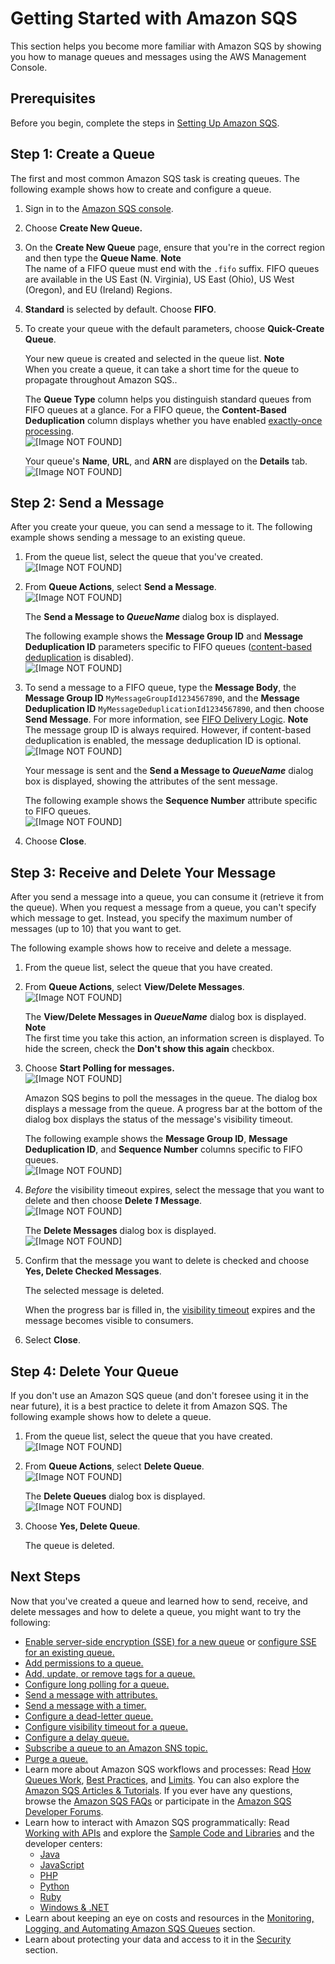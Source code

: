 # Getting Started with Amazon SQS<a name="sqs-getting-started"></a>

This section helps you become more familiar with Amazon SQS by showing you how to manage queues and messages using the AWS Management Console\.

## Prerequisites<a name="sqs-prerequisites"></a>

Before you begin, complete the steps in [Setting Up Amazon SQS](sqs-setting-up.md)\.

## Step 1: Create a Queue<a name="step-create-queue"></a>

The first and most common Amazon SQS task is creating queues\. The following example shows how to create and configure a queue\.

1. Sign in to the [Amazon SQS console](https://console.aws.amazon.com/sqs/)\.

1. Choose **Create New Queue\.**

1. On the **Create New Queue** page, ensure that you're in the correct region and then type the **Queue Name**\.
**Note**  
The name of a FIFO queue must end with the `.fifo` suffix\. FIFO queues are available in the US East \(N\. Virginia\), US East \(Ohio\), US West \(Oregon\), and EU \(Ireland\) Regions\.

1. **Standard** is selected by default\. Choose **FIFO**\.

1. To create your queue with the default parameters, choose **Quick\-Create Queue**\.

   Your new queue is created and selected in the queue list\.
**Note**  
When you create a queue, it can take a short time for the queue to propagate throughout Amazon SQS\.\.

   The **Queue Type** column helps you distinguish standard queues from FIFO queues at a glance\. For a FIFO queue, the **Content\-Based Deduplication** column displays whether you have enabled [exactly\-once processing](FIFO-queues.md#FIFO-queues-exactly-once-processing)\.  
![\[Image NOT FOUND\]](http://docs.aws.amazon.com/AWSSimpleQueueService/latest/SQSDeveloperGuide/images/sqs-tutorials-creating-queue-queue-type-content-based-deduplication-columns.png)

   Your queue's **Name**, **URL**, and **ARN** are displayed on the **Details** tab\.  
![\[Image NOT FOUND\]](http://docs.aws.amazon.com/AWSSimpleQueueService/latest/SQSDeveloperGuide/images/sqs-tutorials-creating-queue-details-url-arn.png)

## Step 2: Send a Message<a name="step-send-message"></a>

After you create your queue, you can send a message to it\. The following example shows sending a message to an existing queue\.

1. From the queue list, select the queue that you've created\.  
![\[Image NOT FOUND\]](http://docs.aws.amazon.com/AWSSimpleQueueService/latest/SQSDeveloperGuide/images/sqs-tutorials-sending-message-to-queue-select-queue.png)

1. From **Queue Actions**, select **Send a Message**\.  
![\[Image NOT FOUND\]](http://docs.aws.amazon.com/AWSSimpleQueueService/latest/SQSDeveloperGuide/images/sqs-tutorials-sending-message-to-queue-send-a-message.png)

   The **Send a Message to *QueueName*** dialog box is displayed\.

   The following example shows the **Message Group ID** and **Message Deduplication ID** parameters specific to FIFO queues \([content\-based deduplication](FIFO-queues.md#FIFO-queues-exactly-once-processing) is disabled\)\.  
![\[Image NOT FOUND\]](http://docs.aws.amazon.com/AWSSimpleQueueService/latest/SQSDeveloperGuide/images/sqs-tutorials-sending-message-to-queue-send-a-message-dialog-box.png)

1. To send a message to a FIFO queue, type the **Message Body**, the **Message Group ID** `MyMessageGroupId1234567890`, and the **Message Deduplication ID** `MyMessageDeduplicationId1234567890`, and then choose **Send Message**\. For more information, see [FIFO Delivery Logic](FIFO-queues.md#FIFO-queues-understanding-logic)\.
**Note**  
The message group ID is always required\. However, if content\-based deduplication is enabled, the message deduplication ID is optional\.  
![\[Image NOT FOUND\]](http://docs.aws.amazon.com/AWSSimpleQueueService/latest/SQSDeveloperGuide/images/sqs-tutorials-sending-message-to-queue-send-a-message-button-fifo.png)

   Your message is sent and the **Send a Message to *QueueName*** dialog box is displayed, showing the attributes of the sent message\.

   The following example shows the **Sequence Number** attribute specific to FIFO queues\.  
![\[Image NOT FOUND\]](http://docs.aws.amazon.com/AWSSimpleQueueService/latest/SQSDeveloperGuide/images/sqs-tutorials-sending-message-to-queue-send-a-message-message-attributes.png)

1. Choose **Close**\.

## Step 3: Receive and Delete Your Message<a name="step-receive-delete-message"></a>

After you send a message into a queue, you can consume it \(retrieve it from the queue\)\. When you request a message from a queue, you can't specify which message to get\. Instead, you specify the maximum number of messages \(up to 10\) that you want to get\.

The following example shows how to receive and delete a message\.

1. From the queue list, select the queue that you have created\.

1. From **Queue Actions**, select **View/Delete Messages**\.  
![\[Image NOT FOUND\]](http://docs.aws.amazon.com/AWSSimpleQueueService/latest/SQSDeveloperGuide/images/sqs-tutorials-receive-delete-message-view-delete-messages.png)

   The **View/Delete Messages in *QueueName*** dialog box is displayed\.
**Note**  
The first time you take this action, an information screen is displayed\. To hide the screen, check the **Don't show this again** checkbox\.

1. Choose **Start Polling for messages\.**  
![\[Image NOT FOUND\]](http://docs.aws.amazon.com/AWSSimpleQueueService/latest/SQSDeveloperGuide/images/sqs-tutorials-sending-message-to-queue-start-polling-for-messages.png)

   Amazon SQS begins to poll the messages in the queue\. The dialog box displays a message from the queue\. A progress bar at the bottom of the dialog box displays the status of the message's visibility timeout\.

   The following example shows the **Message Group ID**, **Message Deduplication ID**, and **Sequence Number** columns specific to FIFO queues\.  
![\[Image NOT FOUND\]](http://docs.aws.amazon.com/AWSSimpleQueueService/latest/SQSDeveloperGuide/images/sqs-tutorials-receive-delete-message-polling-process.png)

1. *Before* the visibility timeout expires, select the message that you want to delete and then choose **Delete *1* Message**\.  
![\[Image NOT FOUND\]](http://docs.aws.amazon.com/AWSSimpleQueueService/latest/SQSDeveloperGuide/images/sqs-tutorials-receive-delete-message-select-message-to-delete.png)

   The **Delete Messages** dialog box is displayed\.  
![\[Image NOT FOUND\]](http://docs.aws.amazon.com/AWSSimpleQueueService/latest/SQSDeveloperGuide/images/sqs-tutorials-receive-delete-message-confirm-deleting-messages.png)

1. Confirm that the message you want to delete is checked and choose **Yes, Delete Checked Messages**\.

   The selected message is deleted\.

   When the progress bar is filled in, the [visibility timeout](sqs-visibility-timeout.md) expires and the message becomes visible to consumers\.

1. Select **Close**\.

## Step 4: Delete Your Queue<a name="step-delete-queue"></a>

If you don't use an Amazon SQS queue \(and don't foresee using it in the near future\), it is a best practice to delete it from Amazon SQS\. The following example shows how to delete a queue\.

1. From the queue list, select the queue that you have created\.  
![\[Image NOT FOUND\]](http://docs.aws.amazon.com/AWSSimpleQueueService/latest/SQSDeveloperGuide/images/sqs-tutorials-sending-message-to-queue-select-queue.png)

1. From **Queue Actions**, select **Delete Queue**\.  
![\[Image NOT FOUND\]](http://docs.aws.amazon.com/AWSSimpleQueueService/latest/SQSDeveloperGuide/images/sqs-tutorials-deleting-queue-delete-queue.png)

   The **Delete Queues** dialog box is displayed\.  
![\[Image NOT FOUND\]](http://docs.aws.amazon.com/AWSSimpleQueueService/latest/SQSDeveloperGuide/images/sqs-tutorials-deleting-queue-delete-queue-dialog-box.png)

1. Choose **Yes, Delete Queue**\.

   The queue is deleted\.

## Next Steps<a name="sqs-next-steps-getting-started"></a>

Now that you've created a queue and learned how to send, receive, and delete messages and how to delete a queue, you might want to try the following:
+ [Enable server\-side encryption \(SSE\) for a new queue](sqs-create-queue-sse.md) or [configure SSE for an existing queue\.](sqs-configure-sse-existing-queue.md)
+ [Add permissions to a queue\.](sqs-add-permissions.md)
+ [Add, update, or remove tags for a queue\.](sqs-add-update-remove-tag-queue.md)
+ [Configure long polling for a queue\.](sqs-configure-long-polling-for-queue.md)
+ [Send a message with attributes\.](sqs-send-message-with-attributes.md)
+ [Send a message with a timer\.](sqs-send-message-with-timer.md)
+ [Configure a dead\-letter queue\.](sqs-configure-dead-letter-queue.md)
+ [Configure visibility timeout for a queue\.](sqs-configure-visibility-timeout-queue.md)
+ [Configure a delay queue\.](sqs-configure-delay-queue.md)
+ [Subscribe a queue to an Amazon SNS topic\.](sqs-subscribe-queue-sns-topic.md)
+ [Purge a queue\.](sqs-purge-queue.md)
+ Learn more about Amazon SQS workflows and processes: Read [How Queues Work](sqs-how-it-works.md), [Best Practices](sqs-best-practices.md), and [Limits](sqs-limits.md)\. You can also explore the [Amazon SQS Articles & Tutorials](https://aws.amazon.com/articles/Amazon-SQS?browse=1)\. If you ever have any questions, browse the [Amazon SQS FAQs](https://aws.amazon.com/sqs/faqs/) or participate in the [Amazon SQS Developer Forums](https://forums.aws.amazon.com/forum.jspa?forumID=12)\.
+ Learn how to interact with Amazon SQS programmatically: Read [Working with APIs](sqs-making-api-requests.md) and explore the [Sample Code and Libraries](https://aws.amazon.com/code/Amazon-SQS?browse=1) and the developer centers:
  + [Java](https://aws.amazon.com/java/)
  + [JavaScript](https://aws.amazon.com/javascript/)
  + [PHP](https://aws.amazon.com/php/)
  + [Python](https://aws.amazon.com/python/)
  + [Ruby](https://aws.amazon.com/ruby/)
  + [Windows & \.NET](https://aws.amazon.com/net/)
+ Learn about keeping an eye on costs and resources in the [Monitoring, Logging, and Automating Amazon SQS Queues](sqs-monitoring-logging.md) section\.
+ Learn about protecting your data and access to it in the [Security](sqs-security.md) section\.